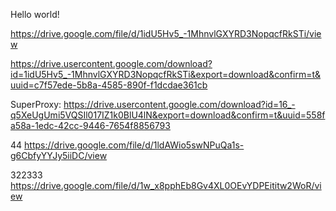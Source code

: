 Hello world!

https://drive.google.com/file/d/1idU5Hv5_-1MhnvlGXYRD3NopqcfRkSTi/view

https://drive.usercontent.google.com/download?id=1idU5Hv5_-1MhnvlGXYRD3NopqcfRkSTi&export=download&confirm=t&uuid=c7f57ede-5b8a-4585-890f-f1dcdae361cb

SuperProxy: https://drive.usercontent.google.com/download?id=16_-q5XeUgUmi5VQSIl017IZ1k0BlU4lN&export=download&confirm=t&uuid=558fa58a-1edc-42cc-9446-7654f8856793

44 https://drive.google.com/file/d/1ldAWio5swNPuQa1s-g6CbfyYYJy5iiDC/view

322333 https://drive.google.com/file/d/1w_x8pphEb8Gv4XL0OEvYDPEititw2WoR/view
